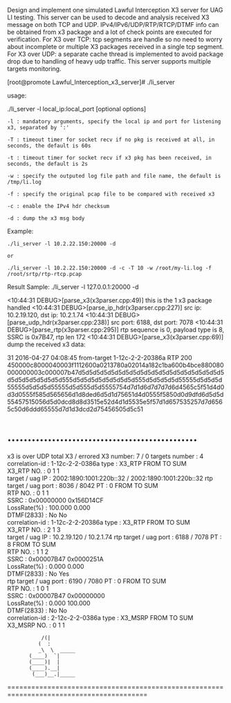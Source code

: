 Design and implement one simulated Lawful Interception X3 server for UAG LI testing. This server can be used to decode and analysis received X3 message on both TCP and UDP. IPv4/IPv6/UDP/RTP/RTCP/DTMF info can be obtained from x3 package and a lot of check points are executed for verification.
For X3 over TCP: tcp segments are handle so no need to worry about incomplete or multiple X3 packages received in a single tcp segment.
For X3 over UDP: a separate cache thread is implemented to avoid package drop due to handling of heavy udp traffic. 
This server supports multiple targets monitoring.

[root@promote Lawful_Interception_x3_server]# ./li_server 


usage:

./li_server -l local_ip:local_port [optional options]

    -l : mandatory arguments, specify the local ip and port for listening x3, separated by ':'

    -T : timeout timer for socket recv if no pkg is received at all, in seconds, the default is 60s

    -t : timeout timer for socket recv if x3 pkg has been received, in seconds, the default is 2s

    -w : specify the outputed log file path and file name, the default is /tmp/li.log

    -f : specify the original pcap file to be compared with received x3

    -c : enable the IPv4 hdr checksum

    -d : dump the x3 msg body

Example:

    ./li_server -l 10.2.22.150:20000 -d

    or

    ./li_server -l 10.2.22.150:20000 -d -c -T 10 -w /root/my-li.log -f /root/srtp/rtp-rtcp.pcap


Result Sample:
./li_server -l 127.0.0.1:20000 -d

<10:44:31 DEBUG>[parse_x3(x3parser.cpp:49)] this is the 1 x3 package handled
<10:44:31 DEBUG>[parse_ip_hdr(x3parser.cpp:227)] src ip: 10.2.19.120, dst ip: 10.2.1.74
<10:44:31 DEBUG>[parse_udp_hdr(x3parser.cpp:238)] src port: 6188, dst port: 7078
<10:44:31 DEBUG>[parse_rtp(x3parser.cpp:295)] rtp sequence is 0, payload type is 8, SSRC is 0x7B47, rtp len 172
<10:44:31 DEBUG>[parse_x3(x3parser.cpp:69)] dump the received x3 data:
<?xml version="1.0" encoding="ISO-8859-1" standalone="no"?>
<!DOCTYPE hi3-uag SYSTEM "hi3-uag.dtd">
<hi3-uag>
  <li-tid>31</li-tid>
  <stamp>2016-04-27 04:08:45</stamp>
  <CallDirection>from-target</CallDirection>
  <Correlation-id>1-12c-2-2-20386a</Correlation-id>
  <PayloadType>RTP</PayloadType>
  <PayloadLength>200</PayloadLength>
</hi3-uag>
450000c8000040003f1112600a0213780a02014a182c1ba600b4bce880080000000003c000007b47d5d5d5d5d5d5d5d5d5d5d5d5d5d5d5d5d5d5d5d5d5d5d5d5d5d5d5d555d5d5d5d5d5d5d5d5d555d5d5d5d5d55555d5d5d5d55555d5d5d5d55555d5d555d5d5555754d7d1d6d7d7d7d6d4565c5f51d4d0d3d0555f585d565656d1d8ded6d5d1d75651d4d0555f5850d0d9dfd6d5d5d55457515056d5d0dcd8d8d3515e52d4d1d5535e5f57d1d657535257d7d6565c50d6ddd65555d7d1d3dcd2d75456505d5c51


...............................................
=========================================================================================
x3 is over UDP
total X3 / errored X3 number: 7 / 0
targets number              : 4
correlation-id              : 1-12c-2-2-0386a
    type                    : X3_RTP
                              FROM              TO                SUM               
    X3_RTP NO.              : 0                 1                 1                 
    target / uag IP         : 2002:1890:1001:220b::32 / 2002:1890:1001:220b::32
    rtp target / uag port   : 8036 / 8042
        PT                  : 0
                              FROM              TO                SUM               
        RTP NO.             : 0                 1                 1                 
        SSRC                : 0x00000000        0x156D14CF          
        LossRate(%)         : 100.000           0.000             
        DTMF(2833)          : No                No                
correlation-id              : 1-12c-2-2-20386a
    type                    : X3_RTP
                              FROM              TO                SUM               
    X3_RTP NO.              : 2                 1                 3                 
    target / uag IP         : 10.2.19.120 / 10.2.1.74
    rtp target / uag port   : 6188 / 7078
        PT                  : 8
                              FROM              TO                SUM               
        RTP NO.             : 1                 1                 2                 
        SSRC                : 0x00007B47        0x0000251A          
        LossRate(%)         : 0.000             0.000             
        DTMF(2833)          : No                Yes               
    rtp target / uag port   : 6190 / 7080
        PT                  : 0
                              FROM              TO                SUM               
        RTP NO.             : 1                 0                 1                 
        SSRC                : 0x00007B47        0x00000000          
        LossRate(%)         : 0.000             100.000           
        DTMF(2833)          : No                No                
correlation-id              : 2-12c-2-2-0386a
    type                    : X3_MSRP
                              FROM              TO                SUM               
    X3_MSRP NO.             : 0                 1                 1                 

               /(|         
              (  :         
              _\  \  _____ 
           (____)  `|      
           (____)|  |      
           (____).__|      
            (___)__.|_____

=========================================================================================
